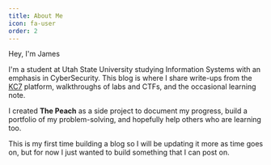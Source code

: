 ```yaml
---
title: About Me
icon: fa-user
order: 2
---
```



Hey, I'm James

I'm a student at Utah State University studying Information Systems with an emphasis in CyberSecurity. This blog is where I share write-ups from the [KC7](https://kc7.com) platform, walkthroughs of labs and CTFs, and the occasional learning note.

I created **The Peach** as a side project to document my progress, build a portfolio of my problem-solving, and hopefully help others who are learning too.

This is my first time building a blog so I will be updating it more as time goes on, but for now I just wanted to build something that I can post on.